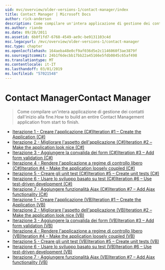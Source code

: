 ```yaml
---
uid: mvc/overview/older-versions-1/contact-manager/index
title: Contact Manager | Microsoft Docs
author: rick-anderson
description: Come compilare un'intera applicazione di gestione dei contatti dall'inizio alla fine.
ms.author: riande
ms.date: 09/28/2011
ms.assetid: 6b0f1fd7-6768-4549-ae9c-be9131103c4d
msc.legacyurl: /mvc/overview/older-versions-1/contact-manager
msc.type: chapter
ms.openlocfilehash: 164aeba48e0cf9af036d5e2c1146060f3ae3879f
ms.sourcegitcommit: 24b1f6decbb17bb22a45166e5fdb0845c65af498
ms.translationtype: MT
ms.contentlocale: it-IT
ms.lasthandoff: 03/01/2019
ms.locfileid: "57021548"
---
```

<a name="contact-manager"></a><span data-ttu-id="49d56-103">Contact Manager</span><span class="sxs-lookup"><span data-stu-id="49d56-103">Contact Manager</span></span>
====================
> <span data-ttu-id="49d56-104">Come compilare un'intera applicazione di gestione dei contatti dall'inizio alla fine.</span><span class="sxs-lookup"><span data-stu-id="49d56-104">How to build an entire Contact Management application from start to finish.</span></span>


- [<span data-ttu-id="49d56-105">Iterazione 1 - Creare l'applicazione (C#)</span><span class="sxs-lookup"><span data-stu-id="49d56-105">Iteration #1 – Create the Application (C#)</span></span>](iteration-1-create-the-application-cs.md)
- [<span data-ttu-id="49d56-106">Iterazione 2 - Migliorare l'aspetto dell'applicazione (C#)</span><span class="sxs-lookup"><span data-stu-id="49d56-106">Iteration #2 – Make the application look nice (C#)</span></span>](iteration-2-make-the-application-look-nice-cs.md)
- [<span data-ttu-id="49d56-107">Iterazione 3 - Aggiungere la convalida dei form (C#)</span><span class="sxs-lookup"><span data-stu-id="49d56-107">Iteration #3 – Add form validation (C#)</span></span>](iteration-3-add-form-validation-cs.md)
- [<span data-ttu-id="49d56-108">Iterazione 4 - Rendere l'applicazione a regime di controllo libero (C#)</span><span class="sxs-lookup"><span data-stu-id="49d56-108">Iteration #4 – Make the application loosely coupled (C#)</span></span>](iteration-4-make-the-application-loosely-coupled-cs.md)
- [<span data-ttu-id="49d56-109">Iterazione 5 - Creare gli unit test (C#)</span><span class="sxs-lookup"><span data-stu-id="49d56-109">Iteration #5 – Create unit tests (C#)</span></span>](iteration-5-create-unit-tests-cs.md)
- [<span data-ttu-id="49d56-110">Iterazione 6 - Usare lo sviluppo basato su test (C#)</span><span class="sxs-lookup"><span data-stu-id="49d56-110">Iteration #6 – Use test-driven development (C#)</span></span>](iteration-6-use-test-driven-development-cs.md)
- [<span data-ttu-id="49d56-111">Iterazione 7 - Aggiungere funzionalità Ajax (C#)</span><span class="sxs-lookup"><span data-stu-id="49d56-111">Iteration #7 – Add Ajax functionality (C#)</span></span>](iteration-7-add-ajax-functionality-cs.md)
- [<span data-ttu-id="49d56-112">Iterazione 1 - Creare l'applicazione (VB)</span><span class="sxs-lookup"><span data-stu-id="49d56-112">Iteration #1 – Create the Application (VB)</span></span>](iteration-1-create-the-application-vb.md)
- [<span data-ttu-id="49d56-113">Iterazione 2 - Migliorare l'aspetto dell'applicazione (VB)</span><span class="sxs-lookup"><span data-stu-id="49d56-113">Iteration #2 – Make the application look nice (VB)</span></span>](iteration-2-make-the-application-look-nice-vb.md)
- [<span data-ttu-id="49d56-114">Iterazione 3 - Aggiungere la convalida dei form (VB)</span><span class="sxs-lookup"><span data-stu-id="49d56-114">Iteration #3 – Add form validation (VB)</span></span>](iteration-3-add-form-validation-vb.md)
- [<span data-ttu-id="49d56-115">Iterazione 4 - Rendere l'applicazione a regime di controllo libero (VB)</span><span class="sxs-lookup"><span data-stu-id="49d56-115">Iteration #4 – Make the application loosely coupled (VB)</span></span>](iteration-4-make-the-application-loosely-coupled-vb.md)
- [<span data-ttu-id="49d56-116">Iterazione 5 - Creare gli unit test (VB)</span><span class="sxs-lookup"><span data-stu-id="49d56-116">Iteration #5 – Create unit tests (VB)</span></span>](iteration-5-create-unit-tests-vb.md)
- [<span data-ttu-id="49d56-117">Iterazione 6 - Usare lo sviluppo basato su test (VB)</span><span class="sxs-lookup"><span data-stu-id="49d56-117">Iteration #6 – Use test-driven development (VB)</span></span>](iteration-6-use-test-driven-development-vb.md)
- [<span data-ttu-id="49d56-118">Iterazione 7 - Aggiungere funzionalità Ajax (VB)</span><span class="sxs-lookup"><span data-stu-id="49d56-118">Iteration #7 – Add Ajax functionality (VB)</span></span>](iteration-7-add-ajax-functionality-vb.md)
